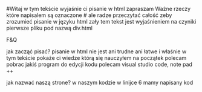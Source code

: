 #Witaj w tym tekście wyjaśnie ci pisanie w html zapraszam
Ważne rzeczy które napisalem są oznaczone # ale radze przeczytać całość zeby zrozumieć pisanie w języku html
zały tem tekst jest wyjaśnieniem na czyniki pierwsze pliku pod nazwą div.html

F&Q

jak zacząć pisać?
pisanie w html nie jest ani trudne ani łatwe i właśnie w tym tekście pokaże ci wiedze którą się nauczyłem
na początek polecam pobrac jakiś program do edycji kodu
polecam visual studio code, note pad ++

jak nazwać naszą strone?
w naszym kodzie w linijce 6 mamy napisany kod <title>tytuł</title.
title to po angielsku tytuł więc możemy wywnioskować że chodzi w tym kodzie o tytuł
czyli każemy przeglądarce nazwać tą strone w dany sposób
tylko gdzie napisać tem tytuł. Tytuł piszemy pomiędzy kodem title
 
oco chodzi z head i body?
spójrzmy na to jak na człowieka
czyli to co mamy w głowie tego nie widzimy ale tam się rozpoczynają każde rozkazy do całego ciała czyli

w sekcji head dajemy znać przeglądarce naprzykład jak ma się nazywać strona 

w sekcji body wpisujemy cały kod który ma zobaczyć klient który wejdzie na naszą strone czyli naprzykład
tekst który tam przygotowaliśmy

czy strona będzie odrazu dostępna dla każdego?
nie będzie. Będziemy tylko wtedy mogli ją włączyć przez pliki lokalne ale w późniejszym czasie można kupić maszyne i domene.

dlaczego wpisujemy w sekcji head jedną dziwny kod?
<meta http-equiv="X-UA-Compatible" content="IE=edge,chrome=1" />
tem kod daje znać przeglądarce edge lub inych przeglądarkach pisanych na IE żeby poprawnie wyświetliło twoją strone 
u klientów którzy kożystają z przeglądarki microsoftu

#okej mam nadzieje że na większość pytań odpowiedziałem to teraz przejdzmy do części pisania

<a href="link"></a>
a to inaczej hiperłącze czyli klikasz na to i cie przenosi do linka który został wpisany 
Pewnie się spytasz po co te znaki < na początku i > na końcu i jeszcze po co </a>
< to jest początek wierszu każdy wiersz tak zaczynamy w html a kończymy > żeby przeglądarka się domyśliła żeby skończyć w danym miejscu koniec linijki
po co na końcu musi byc taki sam znak co na początku tylko z / 
/ oznacza zakończenie danej rzeczy naprzykład hiperłącza

<div></div>
divy służą do budowania elementów strony www bez takich elementów byśmy osiągneli tylko tekst na naszej stronie
czemu po div jest id i w cudzysłowiu jakieś słowo?
id oznacza nazwe danego diva, po co piszemy id?
po to piszemy żeby łatwiej edytować w css tego diva 
co to znaczy align?
align to jest kod do dawania tesktu w ją chcemy strone
możemy ją dać w prawą strone lewą i wyśrodkować
żeby to zrobić musimy w środku diva wpisać align="strona"
wtedy nam się wszystko wyśrodkuje
naszą strone internetową można napisać w 2 sposoby żeby to się dobrze prezentowało na tabelach:
można napisac na divach i na tabelach
divy + nie czeba pisać bardzo długiego kodu + można go łatwo edytowac w css
tabele - bardzo dużo kodu który musimy napisać - ciężko go edytować w css

co to css?
css w rozwinięciu oznacza Kaskadowe arkusze stylów
czyli edytor wyglądu
w css możemy naprzykład zrobić customową czcionke na stronie 
czy można napisać css odrazu w pliku html?
można dla takiej operacji używamy w sekcji head wiersza <style>
w środku teko kodu nie piszemy jak w html tylko jak w css 
przykład mamy pokazany w kodzie div.html
  
Jak moge powiększyć czcionke?
żeby powiększyć czcionke musimy wpisać koc <h(liczba od 1 do 5)></h[liczba]>
po co dawać po h liczbe?
liczba oznacza jak ma być powiększony tekst najmniej to 5 a najwięcej to 1

Jak można miec customową czcionke w naszej stronie?
wchodzimy na stronie google fonts i tam sobie szukamy potem tam wyszukujemy sobie czcionke
ja wybrałem sobie czcionke Josefin Sans
szukamy odpowiedniego rozmiaru ja wziołem 300
klikamy select this style i po prawej wyskakuje nam panel 
w nim kopiujemy pierwszy kod i wklejamy go do sekcji head
a pod spodem mamy 2 kod on nam będzie potrzebny do dodania go w stronie jak i 1

#Teraz przechodzimy do sekcji jak to napisałem

na początku zrobiłem jednego diva w którym pomieszcze reszte divów i nazwałem go "container"
jak już zrobimy danego diva to przechodzimy do sekcji style
tam wpisujemy #container i otwieramy nawiasy {}
pamiędzy tymi nawiasami wpisujemy kod
naprzykład chcemy mieć szare tło
to pomiędzy nawiasami wpisujemy
background color ( kolor w moim przypadku będzie to szary to wspisuje gray)
i naprzykład mamy dodaną customową czcionke 
żeby uzyskać czcionke na całej stronie wpisujemy w sekcji head 1 kod który skopiowaliśmy z google fonts
i potem w sekcji container pod bacground color wpisujemy kod który był pod spodem kodu który skopiowaliśmy do sekcji head

pod divem container zrobiłem kolejnego diva który się nazywa logo
po między tym divem wpisałem co ma być w logo czyli dałem powiększony tekst i tam wpisałem swoje logo
teraz przechodzimy do sekcji style
tam został utworzony kod #logo
tam mamy określone wytyczne jak powienien wyglądać te logo
teraz wytłumacze co robi każdy kod
background color - dodaje kolor który ma być w tym divie
color - kolor tekstu jaki ma tam być ja dałem biały bo miałem czarne tło
width - szerokość naszego diva
min-height - minimalna wysokość naszego diva
padding - odstęp od naszego tekstu
okej czyli wytumaczyłem wam co każdy z tego kodu robi więc przejdzmy do kolejnego diva

następnym divem będzie nav
nav to inaczej panel po lewej stronie
tem div w samym html dodaje nam nowy kod
który się nazywa <br>
<br> to inaczej nowa linijka bo jak piszemy strony to piszmy na różne systemy operacyjne
a naprzykład windows odczytuje inaczej konic linijki niż linux
więdz temu zostało tak zrobione że br to koniec linijki
ale dobra tak pozatym to nic nowego nie jest
oczywiście robimy to samo w style co z divem logo ale tam mamy jedną nową rzecz
float: (kierunek: left right); - tem kod oznacza przyklejenie się do danego kierunku który tam napisaliśmy

kolejny div to jest div content
najważnieszy div to w nim właśnie napiszemy główne rzeczy które chcemy żeby klient je zobaczył
tem div to jest jakby środek strony
poznajemy tam nowy kod pod nazwą
<img - tem kod to jest wyświetlenie zdjęcia na naszej stronie
czemu tam jest napisane src?
src czyli jak się nazywa te zdjęcie
jak jest w jakimś folderze to musimy w cudzysłowiu wpisać całą ścieżke do tego zdjęcia a jak jest w tym samym folderze co nasza praca to wpisujemy 
tylko nazwe w moim przypadku to jest sadgunie.png
czyli poprawnie by to wyglądało
<img src="(plik zdjęcia z napisaną końcówką naprzykład .jpg, .png)">
ale i też tam mamy hiper łącze
hiper łącza czyli linki już potrafimy zrobić więc pomine tem szczegół
dodajemy taki sam kod do style co do reszty ale tam usuwamy min-hight
czemu? bo chyba nie chcemy żeby nasz tekst jak jest zaduży żeby przechodził przez inne divy albo ba żeby go nie było pokaanego na ekranie

następnym divem jest ad
tem div to kolejny panel ale po prawej stronie
div piszemy jak div nav

i ostani div czyli footer
footer inaczej to stópka 
stópki używamy na dole naszej strony
tez piszemy tam wszystko tak samo oprócz jednej rzeczy
nie piszemy wtedy w style float: left; bo jak byśmy tak napisali to byśmy mieli po lewej stronie stopke a my ją chcemy na dole
temu wtedy zamiast float wpisujemy tam clear: float; żeby usunąćw od tego diva żeby nie pojawiał się po lewo

po tym wszystkim zamykamy naszego wielkiego diva container i też html i body

w tym tekście opowiedziałem ci na czyniki pierwsze każdy kod
mogą być błedy pisowni bo kończe to pisać o 4:30

Więc życze ci miłem przygody z językiem html

